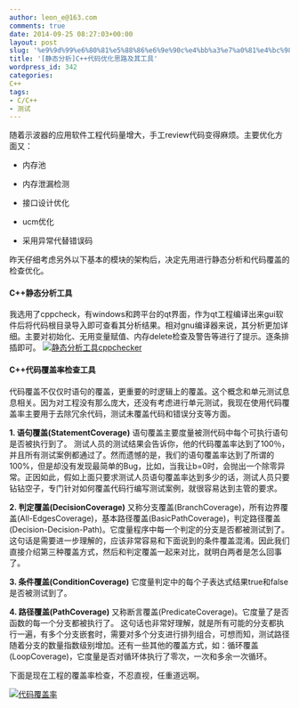 ```yaml
---
author: leon_e@163.com
comments: true
date: 2014-09-25 08:27:03+00:00
layout: post
slug: '%e9%9d%99%e6%80%81%e5%88%86%e6%9e%90c%e4%bb%a3%e7%a0%81%e4%bc%98%e5%8c%96%e6%80%9d%e8%b7%af%e5%8f%8a%e5%85%b6%e5%b7%a5%e5%85%b7'
title: '[静态分析]C++代码优化思路及其工具'
wordpress_id: 342
categories:
C++
tags:
- C/C++
- 测试
---
```


随着示波器的应用软件工程代码量增大，手工review代码变得麻烦。主要优化方面又：

	
  * 内存池

	
  * 内存泄漏检测

	
  * 接口设计优化

	
  * ucm优化

	
  * 采用异常代替错误码





昨天仔细考虑另外以下基本的模块的架构后，决定先用进行静态分析和代码覆盖的检查优化。


#### C++静态分析工具


我选用了cppcheck，有windows和跨平台的qt界面，作为qt工程编译出来gui软件后将代码根目录导入即可查看其分析结果。相对gnu编译器来说，其分析更加详细。主要对初始化、无用变量赋值、内存delete检查及警告等进行了提示。逐条排插即可。
[![静态分析工具cppchecker](http://cdn1.snapgram.co/imgs/2015/07/20/cppchecker.png)](http://cdn1.snapgram.co/imgs/2015/07/20/cppchecker.png)


#### C++代码覆盖率检查工具


代码覆盖不仅仅时语句的覆盖，更重要的时逻辑上的覆盖。这个概念和单元测试息息相关。因为对工程没有那么庞大，还没有考虑进行单元测试，我现在使用代码覆盖率主要用于去除冗余代码，测试未覆盖代码和错误分支等方面。

**1. 语句覆盖(StatementCoverage)**
语句覆盖主要度量被测代码中每个可执行语句是否被执行到了。
测试人员的测试结果会告诉你，他的代码覆盖率达到了100％，并且所有测试案例都通过了。然而遗憾的是，我们的语句覆盖率达到了所谓的100%，但是却没有发现最简单的Bug，比如，当我让b=0时，会抛出一个除零异常。正因如此，假如上面只要求测试人员语句覆盖率达到多少的话，测试人员只要钻钻空子，专门针对如何覆盖代码行编写测试案例，就很容易达到主管的要求。

**2. 判定覆盖(DecisionCoverage)**
又称分支覆盖(BranchCoverage)，所有边界覆盖(All-EdgesCoverage)，基本路径覆盖(BasicPathCoverage)，判定路径覆盖(Decision-Decision-Path)。它度量程序中每一个判定的分支是否都被测试到了。这句话是需要进一步理解的，应该非常容易和下面说到的条件覆盖混淆。因此我们直接介绍第三种覆盖方式，然后和判定覆盖一起来对比，就明白两者是怎么回事了。

**3. 条件覆盖(ConditionCoverage)**
它度量判定中的每个子表达式结果true和false是否被测试到了。

**4. 路径覆盖(PathCoverage)**
又称断言覆盖(PredicateCoverage)。它度量了是否函数的每一个分支都被执行了。 这句话也非常好理解，就是所有可能的分支都执行一遍，有多个分支嵌套时，需要对多个分支进行排列组合，可想而知，测试路径随着分支的数量指数级别增加。还有一些其他的覆盖方式，如：循环覆盖(LoopCoverage)，它度量是否对循环体执行了零次，一次和多余一次循环。

下面是现在工程的覆盖率检查，不忍直视，任重道远啊。

[![代码覆盖率](http://cdn2.snapgram.co/imgs/2015/07/20/cad6b2e37346c681.png)](http://cdn2.snapgram.co/imgs/2015/07/20/cad6b2e37346c681.png)
